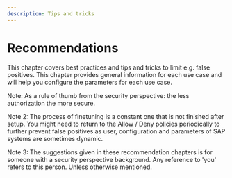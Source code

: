 ```yaml
---
description: Tips and tricks
---
```


# Recommendations

This chapter covers best practices and tips and tricks to limit e.g. false positives. This chapter provides general information for each use case and will help you configure the parameters for each use case.

Note: As a rule of thumb from the security perspective: the less authorization the more secure.

Note 2: The process of finetuning is a constant one that is not finished after setup. You might need to return to the Allow / Deny policies periodically to further prevent false positives as user, configuration and parameters of SAP systems are sometimes dynamic.

Note 3: The suggestions given in these recommendation chapters is for someone with a security perspective background. Any reference to 'you' refers to this person. Unless otherwise mentioned.
